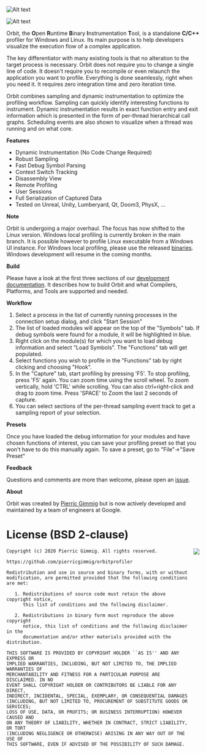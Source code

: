 ![Alt text](logos/orbit_logo_simple.png)

![Alt text](logos/screenshot.png)

Orbit, the **O**pen **R**untime **B**inary **I**nstrumentation **T**ool, is a standalone **C/C++** profiler for Windows and Linux. Its main purpose is to help developers visualize the execution flow of a complex application.

The key differentiator with many existing tools is that no alteration to the target process is necessary. Orbit does not require you to change a single line of code. It doesn't require you to recompile or even relaunch the application you want to profile. Everything is done seamlessly, right when you need it. It requires zero integration time and zero iteration time.

Orbit combines sampling and dynamic instrumentation to optimize the profiling workflow. Sampling can quickly identify interesting functions to instrument. Dynamic instrumentation results in exact function entry and exit information which is presented in the form of per-thread hierarchical call graphs.  Scheduling events are also shown to visualize when a thread was running and on what core.

**Features**
- Dynamic Instrumentation (No Code Change Required)
- Robust Sampling
- Fast Debug Symbol Parsing
- Context Switch Tracking
- Disassembly View
- Remote Profiling
- User Sessions
- Full Serialization of Captured Data
- Tested on Unreal, Unity, Lumberyard, Qt, Doom3, PhysX, ...

**Note**

Orbit is undergoing a major overhaul. The focus has now shifted to the Linux version. Windows local profiling is currently broken in the main branch. It is possible however to profile Linux executable from a Windows UI instance. For Windows local profiling, please use the released [binaries](https://github.com/google/orbit/releases). Windows development will resume in the coming months.

**Build**

Please have a look at the first three sections of our [development documentation](DEVELOPMENT.md). It describes how to build Orbit and what Compilers, Platforms, and Tools are supported and needed.

**Workflow**
1. Select a process in the list of currently running processes in the connection setup dialog, and click "Start Session"
2. The list of loaded modules will appear on the top of the "Symbols" tab.  If debug symbols were found for a module, it will be highlighted in blue.
3. Right click on the module(s) for which you want to load debug information and select "Load Symbols". The "Functions" tab will get populated.
4. Select functions you wish to profile in the "Functions" tab by right clicking and choosing "Hook".
5. In the "Capture" tab, start profiling by pressing 'F5'.  To stop profiling, press 'F5' again.  You can zoom time using the scroll wheel.  To zoom vertically, hold 'CTRL' while scrolling.  You can also ctrl+right-click and drag to zoom time.  Press 'SPACE' to Zoom the last 2 seconds of capture.
6.  You can select sections of the per-thread sampling event track to get a sampling report of your selection.

**Presets**

Once you have loaded the debug information for your modules and have chosen functions of interest, you can save your profiling preset so that you won't have to do this manually again.  To save a preset, go to "File"->"Save Preset"

**Feedback**

Questions and comments are more than welcome, please open an [issue](https://github.com/google/orbit/issues).

**About**

Orbit was created by [Pierric Gimmig](https://www.linkedin.com/in/pgimmig/) but is now actively developed and maintained by a team of engineers at Google.

License (BSD 2-clause)
======

<a href="http://opensource.org/licenses/BSD-2-Clause" target="_blank">
<img align="right" src="http://opensource.org/trademarks/opensource/OSI-Approved-License-100x137.png">
</a>

	Copyright (c) 2020 Pierric Gimmig. All rights reserved.

	https://github.com/pierricgimmig/orbitprofiler

	Redistribution and use in source and binary forms, with or without
	modification, are permitted provided that the following conditions are met:

	   1. Redistributions of source code must retain the above copyright notice,
	      this list of conditions and the following disclaimer.

	   2. Redistributions in binary form must reproduce the above copyright
	      notice, this list of conditions and the following disclaimer in the
	      documentation and/or other materials provided with the distribution.

	THIS SOFTWARE IS PROVIDED BY COPYRIGHT HOLDER ``AS IS'' AND ANY EXPRESS OR
	IMPLIED WARRANTIES, INCLUDING, BUT NOT LIMITED TO, THE IMPLIED WARRANTIES OF
	MERCHANTABILITY AND FITNESS FOR A PARTICULAR PURPOSE ARE DISCLAIMED. IN NO
	EVENT SHALL COPYRIGHT HOLDER OR CONTRIBUTORS BE LIABLE FOR ANY DIRECT,
	INDIRECT, INCIDENTAL, SPECIAL, EXEMPLARY, OR CONSEQUENTIAL DAMAGES
	(INCLUDING, BUT NOT LIMITED TO, PROCUREMENT OF SUBSTITUTE GOODS OR SERVICES;
	LOSS OF USE, DATA, OR PROFITS; OR BUSINESS INTERRUPTION) HOWEVER CAUSED AND
	ON ANY THEORY OF LIABILITY, WHETHER IN CONTRACT, STRICT LIABILITY, OR TORT
	(INCLUDING NEGLIGENCE OR OTHERWISE) ARISING IN ANY WAY OUT OF THE USE OF
	THIS SOFTWARE, EVEN IF ADVISED OF THE POSSIBILITY OF SUCH DAMAGE.

